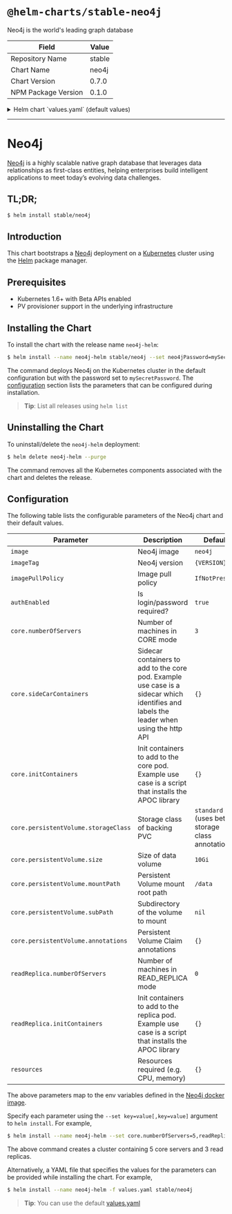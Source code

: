 # `@helm-charts/stable-neo4j`

Neo4j is the world's leading graph database

| Field               | Value  |
| ------------------- | ------ |
| Repository Name     | stable |
| Chart Name          | neo4j  |
| Chart Version       | 0.7.0  |
| NPM Package Version | 0.1.0  |

<details>

<summary>Helm chart `values.yaml` (default values)</summary>

```yaml
# Default values for Neo4j.
# This is a YAML-formatted file.
# Declare name/value pairs to be passed into your templates.
# name: value

name: 'neo4j'

# Specs for the Neo4j docker image
image: 'neo4j'
imageTag: '3.2.3-enterprise'
imagePullPolicy: 'IfNotPresent'
# imagePullSecret: registry-secret

# Use password authentication
authEnabled: true

## Specify password for neo4j user
## Defaults to a random 10-character alphanumeric string if not set and authEnabled is true
# neo4jPassword:

# Specs for the images used for running tests against the Helm package
testImage: 'markhneedham/k8s-kubectl'
testImageTag: 'master'

# Cores
core:
  numberOfServers: 3
  persistentVolume:
    ## core server data Persistent Volume mount root path
    ##
    mountPath: /data

    ## core server data Persistent Volume size
    ##
    size: 10Gi

    ## core server data Persistent Volume Storage Class
    ## If defined, storageClassName: <storageClass>
    ## If set to "-", storageClassName: "", which disables dynamic provisioning
    ## If undefined (the default) or set to null, no storageClassName spec is
    ##   set, choosing the default provisioner.  (gp2 on AWS, standard on
    ##   GKE, AWS & OpenStack)
    ## storageClass: "-"
    ## Subdirectory of core server data Persistent Volume to mount
    ## Useful if the volume's root directory is not empty
    ##
    ## subPath: ""

  ## Pass extra environment variables to the Neo4j container.
  ##
  # extraVars:
  # - name: EXTRA_VAR_1
  #   value: extra-var-value-1
  # - name: EXTRA_VAR_2
  #   value: extra-var-value-2

  sidecarContainers: {}
  ## Additional containers to be added to the Neo4j core pod.
  #  - name: my-sidecar
  #    image: nginx:latest

  initContainers: {}
  ## init containers to run before the Neo4j core pod e.g. to install plugins
  # - name: init-plugins
  #   image: "appropriate/curl:latest"
  #   imagePullPolicy: "IfNotPresent"
  #   volumeMounts:
  #   - name: plugins
  #     mountPath: /plugins
  #   command:
  #     - "/bin/sh"
  #     - "-c"
  #     - |
  #       curl -L https://github.com/neo4j-contrib/neo4j-apoc-procedures/releases/download/3.2.0.3/apoc-3.2.0.3-all.jar -O
  #       cp apoc-3.2.0.3-all.jar /plugins/

# Read Replicas
readReplica:
  numberOfServers: 0
  ## Pass extra environment variables to the Neo4j container.
  ##
  # extraVars:
  # - name: EXTRA_VAR_1
  #   value: extra-var-value-1
  # - name: EXTRA_VAR_2
  #   value: extra-var-value-2

  initContainers: {}
  ## init containers to run before the Neo4j replica pod e.g. to install plugins
  # - name: init-plugins
  #   image: "appropriate/curl:latest"
  #   imagePullPolicy: "IfNotPresent"
  #   volumeMounts:
  #   - name: plugins
  #     mountPath: /plugins
  #   command:
  #     - "/bin/sh"
  #     - "-c"
  #     - |
  #       curl -L https://github.com/neo4j-contrib/neo4j-apoc-procedures/releases/download/3.2.0.3/apoc-3.2.0.3-all.jar -O
  #       cp apoc-3.2.0.3-all.jar /plugins/

resources: {}
# limits:
#   cpu: 100m
#   memory: 512Mi
# requests:
#   cpu: 100m
#   memory: 512Mi
```

</details>

---

# Neo4j

[Neo4j](https://neo4j.com/) is a highly scalable native graph database that
leverages data relationships as first-class entities, helping enterprises build
intelligent applications to meet today’s evolving data challenges.

## TL;DR;

```bash
$ helm install stable/neo4j
```

## Introduction

This chart bootstraps a [Neo4j](https://github.com/neo4j/docker-neo4j)
deployment on a [Kubernetes](http://kubernetes.io) cluster using the
[Helm](https://helm.sh) package manager.

## Prerequisites

- Kubernetes 1.6+ with Beta APIs enabled
- PV provisioner support in the underlying infrastructure

## Installing the Chart

To install the chart with the release name `neo4j-helm`:

```bash
$ helm install --name neo4j-helm stable/neo4j --set neo4jPassword=mySecretPassword
```

The command deploys Neo4j on the Kubernetes cluster in the default configuration
but with the password set to `mySecretPassword`. The
[configuration](#configuration) section lists the parameters that can be
configured during installation.

> **Tip**: List all releases using `helm list`

## Uninstalling the Chart

To uninstall/delete the `neo4j-helm` deployment:

```bash
$ helm delete neo4j-helm --purge
```

The command removes all the Kubernetes components associated with the chart and
deletes the release.

## Configuration

The following table lists the configurable parameters of the Neo4j chart and
their default values.

| Parameter                            | Description                                                                                                                             | Default                                         |
| ------------------------------------ | --------------------------------------------------------------------------------------------------------------------------------------- | ----------------------------------------------- |
| `image`                              | Neo4j image                                                                                                                             | `neo4j`                                         |
| `imageTag`                           | Neo4j version                                                                                                                           | `{VERSION}`                                     |
| `imagePullPolicy`                    | Image pull policy                                                                                                                       | `IfNotPresent`                                  |
| `authEnabled`                        | Is login/password required?                                                                                                             | `true`                                          |
| `core.numberOfServers`               | Number of machines in CORE mode                                                                                                         | `3`                                             |
| `core.sideCarContainers`             | Sidecar containers to add to the core pod. Example use case is a sidecar which identifies and labels the leader when using the http API | `{}`                                            |
| `core.initContainers`                | Init containers to add to the core pod. Example use case is a script that installs the APOC library                                     | `{}`                                            |
| `core.persistentVolume.storageClass` | Storage class of backing PVC                                                                                                            | `standard` (uses beta storage class annotation) |
| `core.persistentVolume.size`         | Size of data volume                                                                                                                     | `10Gi`                                          |
| `core.persistentVolume.mountPath`    | Persistent Volume mount root path                                                                                                       | `/data`                                         |
| `core.persistentVolume.subPath`      | Subdirectory of the volume to mount                                                                                                     | `nil`                                           |
| `core.persistentVolume.annotations`  | Persistent Volume Claim annotations                                                                                                     | `{}`                                            |
| `readReplica.numberOfServers`        | Number of machines in READ_REPLICA mode                                                                                                 | `0`                                             |
| `readReplica.initContainers`         | Init containers to add to the replica pod. Example use case is a script that installs the APOC library                                  | `{}`                                            |
| `resources`                          | Resources required (e.g. CPU, memory)                                                                                                   | `{}`                                            |

The above parameters map to the env variables defined in the
[Neo4j docker image](https://github.com/neo4j/docker-neo4j).

Specify each parameter using the `--set key=value[,key=value]` argument to `helm install`. For example,

```bash
$ helm install --name neo4j-helm --set core.numberOfServers=5,readReplica.numberOfServers=3 stable/neo4j
```

The above command creates a cluster containing 5 core servers and 3 read
replicas.

Alternatively, a YAML file that specifies the values for the parameters can be
provided while installing the chart. For example,

```bash
$ helm install --name neo4j-helm -f values.yaml stable/neo4j
```

> **Tip**: You can use the default [values.yaml](values.yaml)
